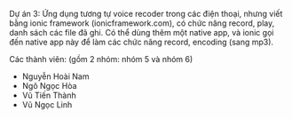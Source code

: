 Dự án 3: Ứng dụng tương tự voice recoder trong các điện thoại, nhưng viết bằng ionic framework (ionicframework.com), có chức năng record, play, danh sách các file đã ghi.
Có thể dùng thêm một native app, và ionic gọi đến native app này để làm các chức năng record, encoding (sang mp3).

Các thành viên: (gồm 2 nhóm: nhóm 5 và nhóm 6)
- Nguyễn Hoài Nam
- Ngô Ngọc Hòa
- Vũ Tiến Thành
- Vũ Ngọc Linh
